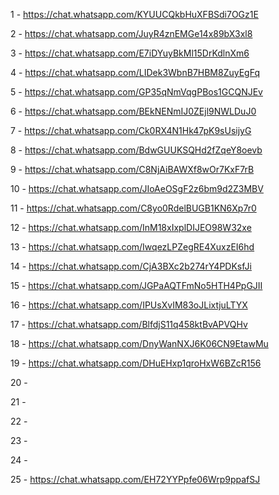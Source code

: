 1 - 	https://chat.whatsapp.com/KYUUCQkbHuXFBSdi7OGz1E
	
2 - 	https://chat.whatsapp.com/JuyR4znEMGe14x89bX3xl8
	
3 - 	https://chat.whatsapp.com/E7iDYuyBkMl15DrKdlnXm6
	
4 - 	https://chat.whatsapp.com/LIDek3WbnB7HBM8ZuyEgFq
	
5 - 	https://chat.whatsapp.com/GP35qNmVqgPBos1GCQNJEv
	
6 - 	https://chat.whatsapp.com/BEkNENmIJ0ZEjl9NWLDuJ0
	
7 - 	https://chat.whatsapp.com/Ck0RX4N1Hk47pK9sUsijyG
	
8 - 	https://chat.whatsapp.com/BdwGUUKSQHd2fZqeY8oevb
	
9 - 	https://chat.whatsapp.com/C8NjAiBAWXf8wOr7KxF7rB
	
10 - 	https://chat.whatsapp.com/JIoAeOSgF2z6bm9d2Z3MBV
	
11 - 	https://chat.whatsapp.com/C8yo0RdelBUGB1KN6Xp7r0
	
12 - 	https://chat.whatsapp.com/InM18xIxplDIJEO98W32xe
	
13 - 	https://chat.whatsapp.com/IwqezLPZegRE4XuxzEI6hd
	
14 - 	https://chat.whatsapp.com/CjA3BXc2b274rY4PDKsfJi
	
15 - 	https://chat.whatsapp.com/JGPaAQTFmNo5HTH4PpGJII
	
16 - 	https://chat.whatsapp.com/IPUsXvIM83oJLixtjuLTYX
	
17 - 	https://chat.whatsapp.com/BlfdjS11q458ktBvAPVQHv
	
18 - 	https://chat.whatsapp.com/DnyWanNXJ6K06CN9EtawMu
	
19 - 	https://chat.whatsapp.com/DHuEHxp1qroHxW6BZcR156
	
20 - 	
	
21 - 	
	
22 - 	
	
23 - 	
	
24 - 	
	
25 - 	https://chat.whatsapp.com/EH72YYPpfe06Wrp9ppafSJ
	

	

